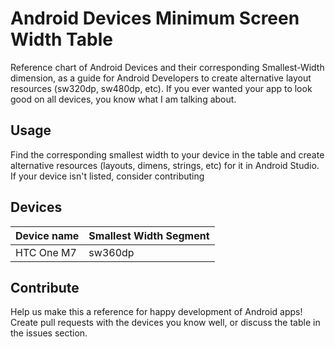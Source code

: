 # Android Devices Minimum Screen Width Table
Reference chart of Android Devices and their corresponding Smallest-Width dimension, as a guide for Android Developers to create alternative layout resources (sw320dp, sw480dp, etc). If you ever wanted your app to look good on all devices, you know what I am talking about.
## Usage
Find the corresponding smallest width to your device in the table and create alternative resources (layouts, dimens, strings, etc) for it in Android Studio. If your device isn't listed, consider contributing
## Devices
|Device name       |Smallest Width Segment |
|------------------|-----------------------|
|HTC One M7        |sw360dp                |

## Contribute
Help us make this a reference for happy development of Android apps! Create pull requests with the devices you know well, or discuss the table in the issues section. 
